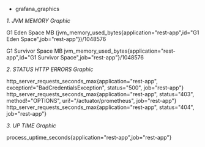 * grafana_graphics

*1. JVM MEMORY Graphic*

G1 Eden Space MB
(jvm_memory_used_bytes{application="rest-app",id="G1 Eden Space",job="rest-app"})/1048576

G1 Survivor Space MB
jvm_memory_used_bytes{application="rest-app",id="G1 Survivor Space",job="rest-app"}/1048576


*2. STATUS HTTP ERRORS Graphic*

http_server_requests_seconds_max{application="rest-app", exception!="BadCredentialsException", status="500", job="rest-app"}
http_server_requests_seconds_max{application="rest-app", status="403", method!="OPTIONS", uri!="/actuator/prometheus", job="rest-app"}
http_server_requests_seconds_max{application="rest-app", status="404",  job="rest-app"}

*3. UP TIME Graphic*

process_uptime_seconds{application="rest-app",job="rest-app"}
